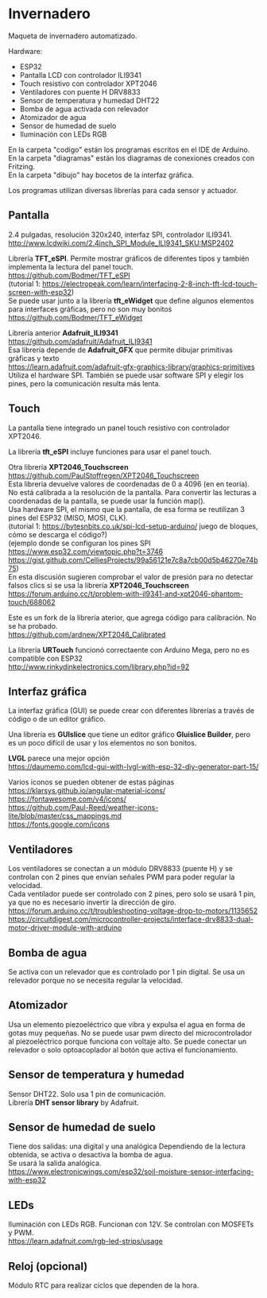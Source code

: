 # Invernadero
Maqueta de invernadero automatizado.  

Hardware:  
- ESP32
- Pantalla LCD con controlador ILI9341
- Touch resistivo con controlador XPT2046
- Ventiladores con puente H DRV8833
- Sensor de temperatura y humedad DHT22
- Bomba de agua activada con relevador
- Atomizador de agua
- Sensor de humedad de suelo
- Iluminación con LEDs RGB

En la carpeta "codigo" están los programas escritos en el IDE de Arduino.  
En la carpeta "diagramas" están los diagramas de conexiones creados con Fritzing.  
En la carpeta "dibujo" hay bocetos de la interfaz gráfica.  

Los programas utilizan diversas librerías para cada sensor y actuador.  

## Pantalla
2.4 pulgadas, resolución 320x240, interfaz SPI, controlador ILI9341.  
http://www.lcdwiki.com/2.4inch_SPI_Module_ILI9341_SKU:MSP2402  

Librería **TFT_eSPI**.
Permite mostrar gráficos de diferentes tipos y también implementa la lectura del panel touch.  
https://github.com/Bodmer/TFT_eSPI  
(tutorial 1: https://electropeak.com/learn/interfacing-2-8-inch-tft-lcd-touch-screen-with-esp32)  
Se puede usar junto a la librería **tft_eWidget** que define algunos 
elementos para interfaces gráficas, pero no son muy bonitos  
https://github.com/Bodmer/TFT_eWidget  

Librería anterior **Adafruit_ILI9341**  
https://github.com/adafruit/Adafruit_ILI9341  
Esa libreria depende de **Adafruit_GFX** que permite dibujar primitivas gráficas y texto  
https://learn.adafruit.com/adafruit-gfx-graphics-library/graphics-primitives  
Utiliza el hardware SPI. También se puede usar software SPI y elegir los pines, pero la comunicación resulta más lenta.  

## Touch
La pantalla tiene integrado un panel touch resistivo con controlador XPT2046.  

La librería **tft_eSPI** incluye funciones para usar el panel touch.  

Otra librería **XPT2046_Touchscreen**  
https://github.com/PaulStoffregen/XPT2046_Touchscreen  
Esta librería devuelve valores de coordenadas de 0 a 4096 (en en teoría).
No está calibrada a la resolución de la pantalla.
Para convertir las lecturas a coordenadas de la pantalla, se puede usar la función map().  
Usa hardware SPI, el mismo que la pantalla, de esa forma se reutilizan 3 pines del ESP32 (MISO, MOSI, CLK).  
(tutorial 1: https://bytesnbits.co.uk/spi-lcd-setup-arduino/ juego de bloques, cómo se descarga el código?)  
(ejemplo donde se configuran los pines SPI https://www.esp32.com/viewtopic.php?t=3746 
https://gist.github.com/CelliesProjects/99a56121e7c8a7cb00d5b46270e74b75)  
En esta discusión sugieren comprobar el valor de presión para no 
detectar falsos clics si se usa la librería **XPT2046_Touchscreen**  
https://forum.arduino.cc/t/problem-with-il9341-and-xpt2046-phantom-touch/688062  

Este es un fork de la librería aterior, que agrega código para calibración. No se ha probado.  
https://github.com/ardnew/XPT2046_Calibrated  

La librería **URTouch** funcionó correctaente con Arduino Mega, pero no es compatible con ESP32  
http://www.rinkydinkelectronics.com/library.php?id=92  

## Interfaz gráfica
La interfaz gráfica (GUI) se puede crear con diferentes librerías a través de código o de un editor gráfico.  

Una librería es **GUIslice** que tiene un editor gráfico **Gluislice Builder**, 
pero es un poco difícil de usar y los elementos no son bonitos.  

**LVGL** parece una mejor opción  
https://daumemo.com/lcd-gui-with-lvgl-with-esp-32-diy-generator-part-15/  

Varios iconos se pueden obtener de estas páginas  
https://klarsys.github.io/angular-material-icons/  
https://fontawesome.com/v4/icons/  
https://github.com/Paul-Reed/weather-icons-lite/blob/master/css_mappings.md  
https://fonts.google.com/icons  

## Ventiladores
Los ventiladores se conectan a un módulo DRV8833 (puente H) y se controlan 
con 2 pines que envían señales PWM para poder regular la velocidad.  
Cada ventilador puede ser controlado con 2 pines, pero solo se usará 1 pin, ya que no es necesario invertir la dirección de giro.  
https://forum.arduino.cc/t/troubleshooting-voltage-drop-to-motors/1135652  
https://circuitdigest.com/microcontroller-projects/interface-drv8833-dual-motor-driver-module-with-arduino  

## Bomba de agua
Se activa con un relevador que es controlado por 1 pin digital.
Se usa un relevador porque no se necesita regular la velocidad.  

## Atomizador
Usa un elemento piezoeléctrico que vibra y expulsa el agua en forma de gotas muy pequeñas. 
No se puede usar pwm directo del microcontrolador al piezoeléctrico porque funciona con voltaje alto.
Se puede conectar un relevador o solo optoacoplador al botón que activa el funcionamiento.  

## Sensor de temperatura y humedad
Sensor DHT22. Solo usa 1 pin de comunicación.  
Librería **DHT sensor library** by Adafruit.  

## Sensor de humedad de suelo
Tiene dos salidas: una digital y una analógica
Dependiendo de la lectura obtenida, se activa o desactiva la bomba de agua.  
Se usará la salida analógica.  
https://www.electronicwings.com/esp32/soil-moisture-sensor-interfacing-with-esp32  

## LEDs
Iluminación con LEDs RGB. Funcionan con 12V. Se controlan con MOSFETs y PWM.  
https://learn.adafruit.com/rgb-led-strips/usage  


## Reloj (opcional)
Módulo RTC para realizar ciclos que dependen de la hora.  
